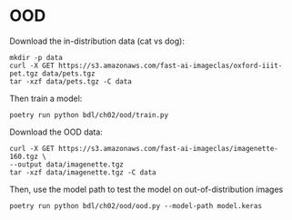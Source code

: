 # OOD

Download the in-distribution data (cat vs dog):

```commandline
mkdir -p data
curl -X GET https://s3.amazonaws.com/fast-ai-imageclas/oxford-iiit-pet.tgz data/pets.tgz
tar -xzf data/pets.tgz -C data
```

Then train a model:

```commandline
poetry run python bdl/ch02/ood/train.py
```

Download the OOD data:

```commandline
curl -X GET https://s3.amazonaws.com/fast-ai-imageclas/imagenette-160.tgz \
--output data/imagenette.tgz
tar -xzf data/imagenette.tgz -C data
```

Then, use the model path to test the model on out-of-distribution images

```commandline
poetry run python bdl/ch02/ood/ood.py --model-path model.keras
```
